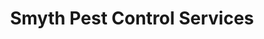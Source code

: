 ---
title: "Smyth Pest Control Services"
url: /chard/smyth-pest-control-services/
shop: Schädlingsbekämpfung
---